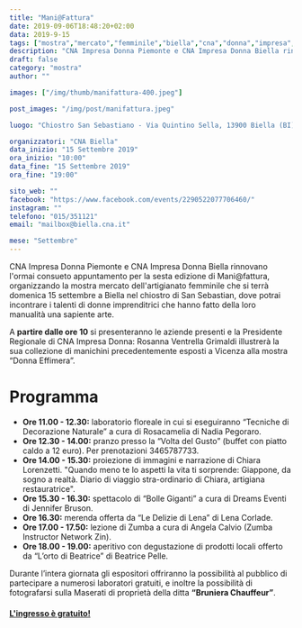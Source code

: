 ```yaml
---
title: "Mani@Fattura"
date: 2019-09-06T18:48:20+02:00
data: 2019-9-15
tags: ["mostra","mercato","femminile","biella","cna","donna","impresa","manifattura","donna effimera"]
description: "CNA Impresa Donna Piemonte e CNA Impresa Donna Biella rinnovano l'ormai consueto appuntamento per la sesta edizione di Mani@fattura, organizzando la mostra mercato dell'artigianato femminile, dove potrai incontrare i talenti di donne imprenditrici che hanno fatto della loro manualità una sapiente arte."
draft: false
category: "mostra"
author: ""

images: ["/img/thumb/manifattura-400.jpeg"]

post_images: "/img/post/manifattura.jpeg"

luogo: "Chiostro San Sebastiano - Via Quintino Sella, 13900 Biella (BI)"

organizzatori: "CNA Biella"
data_inizio: "15 Settembre 2019"
ora_inizio: "10:00"
data_fine: "15 Settembre 2019"
ora_fine: "19:00"

sito_web: ""
facebook: "https://www.facebook.com/events/2290522077706460/"
instagram: ""
telefono: "015/351121"
email: "mailbox@biella.cna.it"

mese: "Settembre"
---
```

CNA Impresa Donna Piemonte e CNA Impresa Donna Biella rinnovano l'ormai consueto appuntamento per la sesta edizione di Mani@fattura, organizzando la mostra mercato dell'artigianato femminile che si terrà domenica 15 settembre a Biella nel chiostro di San Sebastian, dove potrai incontrare i talenti di donne imprenditrici che hanno fatto della loro manualità una sapiente arte. 

A **partire dalle ore 10** si presenteranno le aziende presenti e la Presidente Regionale di CNA Impresa Donna: Rosanna Ventrella Grimaldi illustrerà la sua collezione di manichini precedentemente esposti a Vicenza alla mostra “Donna Effimera”.

# Programma

* **Ore 11.00 - 12.30:** laboratorio floreale in cui si eseguiranno “Tecniche di Decorazione Naturale” a cura di Rosacamelia di Nadia Pegoraro.
* **Ore 12.30 - 14.00:** pranzo presso la “Volta del Gusto” (buffet con piatto caldo a 12 euro). Per prenotazioni 3465787733.
* **Ore 14.00 - 15.30:** proiezione di immagini e narrazione di Chiara Lorenzetti. "Quando meno te lo aspetti la vita ti sorprende: Giappone, da sogno a realtà. Diario di viaggio stra-ordinario di Chiara, artigiana restauratrice".
* **Ore 15.30 - 16.30:** spettacolo di “Bolle Giganti” a cura di Dreams Eventi di Jennifer Bruson.
* **Ore 16.30:** merenda offerta da “Le Delizie di Lena” di Lena Corlade.
* **Ore 17.00 - 17.50:** lezione di Zumba a cura di Angela Calvio (Zumba Instructor Network Zin).
* **Ore 18.00 - 19.00:** aperitivo con degustazione di prodotti locali offerto da “L’orto di Beatrice” di Beatrice Pelle.

Durante l’intera giornata gli espositori offriranno la possibilità al pubblico di partecipare a numerosi laboratori gratuiti, e inoltre la possibilità di fotografarsi sulla Maserati di proprietà della ditta **“Bruniera Chauffeur”**.

#### <u>**L'ingresso è gratuito!**</u>